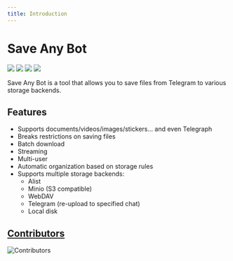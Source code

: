 ```yaml
---
title: Introduction
---
```


# Save Any Bot

![](https://img.shields.io/github/go-mod/go-version/krau/SaveAny-Bot?style=flat-square)
![](https://img.shields.io/github/license/krau/SaveAny-Bot?style=flat-square)
![](https://img.shields.io/github/v/release/krau/SaveAny-Bot?color=cyan&style=flat-square)
![](https://img.shields.io/github/downloads/krau/SaveAny-Bot/total?style=flat-square)

Save Any Bot is a tool that allows you to save files from Telegram to various storage backends.

## Features

- Supports documents/videos/images/stickers... and even Telegraph
- Breaks restrictions on saving files
- Batch download
- Streaming
- Multi-user
- Automatic organization based on storage rules
- Supports multiple storage backends:
    - Alist
    - Minio (S3 compatible)
    - WebDAV
    - Telegram (re-upload to specified chat)
    - Local disk

## [Contributors](https://github.com/krau/SaveAny-Bot/graphs/contributors)

![Contributors](https://contrib.rocks/image?repo=krau/SaveAny-Bot&max=750&columns=20)

